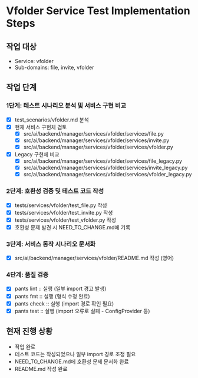 # Vfolder Service Test Implementation Steps

## 작업 대상
- Service: vfolder
- Sub-domains: file, invite, vfolder

## 작업 단계

### 1단계: 테스트 시나리오 분석 및 서비스 구현 비교
- [x] test_scenarios/vfolder.md 분석
- [x] 현재 서비스 구현체 검토
  - [x] src/ai/backend/manager/services/vfolder/services/file.py
  - [x] src/ai/backend/manager/services/vfolder/services/invite.py  
  - [x] src/ai/backend/manager/services/vfolder/services/vfolder.py
- [x] Legacy 구현체 비교
  - [x] src/ai/backend/manager/services/vfolder/services/file_legacy.py
  - [x] src/ai/backend/manager/services/vfolder/services/invite_legacy.py
  - [x] src/ai/backend/manager/services/vfolder/services/vfolder_legacy.py

### 2단계: 호환성 검증 및 테스트 코드 작성
- [x] tests/services/vfolder/test_file.py 작성
- [x] tests/services/vfolder/test_invite.py 작성
- [x] tests/services/vfolder/test_vfolder.py 작성
- [x] 호환성 문제 발견 시 NEED_TO_CHANGE.md에 기록

### 3단계: 서비스 동작 시나리오 문서화
- [x] src/ai/backend/manager/services/vfolder/README.md 작성 (영어)

### 4단계: 품질 검증
- [x] pants lint :: 실행 (일부 import 경고 발생)
- [x] pants fmt :: 실행 (형식 수정 완료)
- [x] pants check :: 실행 (import 경로 확인 필요)
- [x] pants test :: 실행 (import 오류로 실패 - ConfigProvider 등)

## 현재 진행 상황
- 작업 완료
- 테스트 코드는 작성되었으나 일부 import 경로 조정 필요
- NEED_TO_CHANGE.md에 호환성 문제 문서화 완료
- README.md 작성 완료